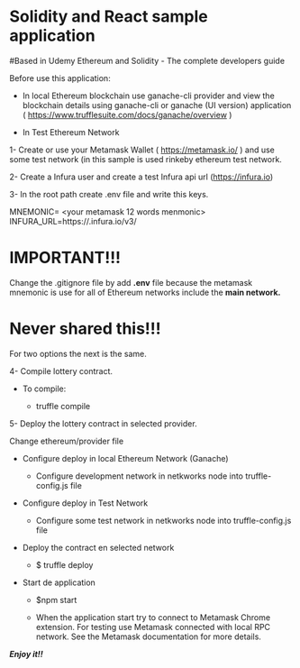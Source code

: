 # Solidity and React sample application

#Based in Udemy Ethereum and Solidity - The complete developers guide

Before use this application:

- In local Ethereum blockchain use ganache-cli provider and view the blockchain details using
ganache-cli or ganache (UI version) application ( https://www.trufflesuite.com/docs/ganache/overview )

- In Test Ethereum Network 

1- Create or use your Metamask Wallet ( https://metamask.io/ ) and use some test network (in this sample is used rinkeby ethereum test network.

2- Create a Infura user and create a test Infura api url (https://infura.io)

3- In the root path create .env file and write this keys.

MNEMONIC= <your metamask 12 words menmonic>
INFURA_URL=https://<your selecterd ethereum test network>.infura.io/v3/<your infura key>

# IMPORTANT!!! 
Change the .gitignore file by add **.env** file because the metamask mnemonic is use for all of Ethereum networks include the **main network.**
# Never shared this!!!

For two options the next is the same.

4- Compile lottery contract. 

- To compile: 

  - truffle compile


5- Deploy the lottery contract in selected provider.

Change ethereum/provider file

- Configure deploy in local Ethereum Network (Ganache)

  - Configure development network in netkworks node into truffle-config.js file

- Configure deploy in Test Network

  - Configure some test network in netkworks node into truffle-config.js file


- Deploy the contract en selected network

  - $ truffle deploy

- Start de application

  - $npm start

  - When the application start try to connect to Metamask Chrome extension. 
    For testing use Metamask connected with local RPC network. 
    See the Metamask documentation for more details.



**_Enjoy it!!_**







